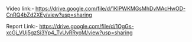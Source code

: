 Video link:- https://drive.google.com/file/d/1KlPWKMGsMhDvMAcHwOD-CnRQ4bZd2XEy/view?usp=sharing

Report Link:- https://drive.google.com/file/d/1OgGs-xcGj_VUj5gzSi3Yp4_TvUvRRyoM/view?usp=sharing
